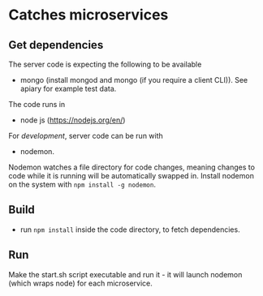 # Catches microservices
## Get dependencies
The server code is expecting the following to be available
* mongo (install mongod and mongo (if you require a client CLI)). See apiary for example test data.

The code runs in
* node js (https://nodejs.org/en/)

For _development_, server code can be run with
* nodemon.  

Nodemon watches a file directory for code changes, meaning changes to code while it is running will be automatically swapped in.   Install nodemon on the system with `npm install -g nodemon`.

## Build
* run `npm install` inside the code directory, to fetch dependencies.

## Run
Make the start.sh script executable and run it - it will launch nodemon (which wraps node) for each microservice.
